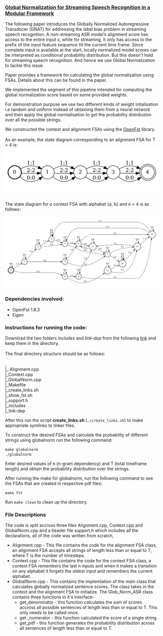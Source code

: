 ### [Global Normalization for Streaming Speech Recognition in a Modular Framework](https://arxiv.org/pdf/2205.13674)

The following paper introduces the Globally Normalized Autoregressive Transducer (GNAT) for addressing the label bias problem in streaming speech recognition. A non-streaming ASR model’s alignment score has access to the entire input x, while for streaming, it only has access to the prefix of the input feature sequence till the current time frame. Since complete input is available at the start,  locally normalized  model scores can be interpreted as conditional probability distribution. But this doesn't hold for streaming speech recognition. And hence we use Global Normalization to tackle this issue.

Paper provides a framework for calculating the global normalization using FSAs. Details about this can be found in the paper.

We implemented the segment of this pipeline intended for computing the global normalization score based on some provided weights. 

For demonstration purpose we use two different kinds of weight intialisation i.e random and uniform instead of obtaining them from a neural network and then apply the global normalisation to get the probability distribution over all the possible strings. 

We constructed the context and alignment FSAs using the [OpenFst](https://www.openfst.org/twiki/bin/view/FST/WebHome) library.
<br><br> 
As an example, the state diagram corresponding to an alignment FSA for T = 4 is:
![Alt text](alignment.png)

<br>
The state diagram for a context FSA with alphabet {a, b} and n = 4 is as follows:

![Alt text](context.png)


### Dependencies involved:
* OpenFst 1.8.3
* Eigen 

### Instructions for running the code:
Download the two folders *includes* and *link-dep* from the following [link](https://drive.google.com/drive/folders/1qa_rMOMRlXKRw8JsL9Z5iS8fEGTC-IP_?usp=sharing) and keep them in the directory. <br><br>
The final directory structure should be as follows: <br><br>
. <br>
|_ Alignment.cpp <br>
|_Context.cpp <br>
|_GlobalNorm.cpp <br>
|_Makefile <br>
|_create_links.sh <br>
|_show_fst.sh <br>
|_support.h <br>
|_includes <br>
|_link-dep<br>

After this run the script **create_links.sh**  (``` ./create_links.sh ```) to make appropriate symlinks to linker files.

To construct the desired FSAs and calculate the probability of different strings using globalnorm run the following command:
```
make globalnorm
./globalnorm

```
Enter desired values of n (n-gram dependency) and T (total timeframe length) and obtain the probability distribution over the strings. 

After running the make for globalnorm, run the following command to see the FSAs that are created in respective pdf files:
```
make fst
```

Run ``` make clean ``` to clean up the directory. 

### File Descriptions
The code is split accross three files Alignment.cpp, Context.cpp and GlobalNorm.cpp and a header file support.h which includes all the declarations, all of the code was written from scratch,
* Alignment.cpp - This file contains the code for the alignment FSA class, an alignment FSA accepts all strings of length less than or equal to T, where T is the number of timesteps.
* Context.cpp - This file contains the code for the context FSA class, a context FSA remembers the last n inputs and when it makes a transition on any alphabet it forgets the oldest input and remembers the current alphabet.
* GlobalNorm.cpp - This contains the implemtation of the main class that calculates globally normalized sentence scores. The class takes in the context and the alignment FSA to initialize. The Glob_Norm_ASR class contains three functions in it's interface-
  * get_denominator - this function calculates the sum of scores accross all possible sentences of length less than or equal to T. This only needs to be called once.
  * get _numerator - this function calculated the score of a single string.
  * get_pdf - this function generates the probability distribution across all sentences of length less than or equal to T.
